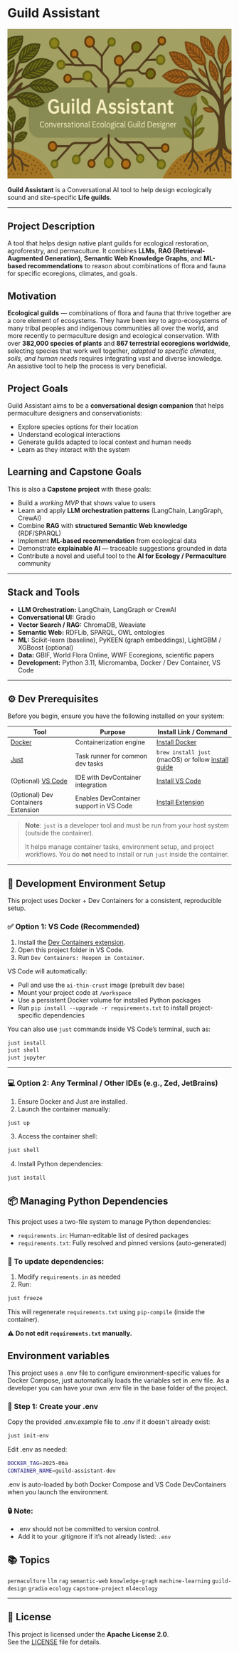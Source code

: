 # Guild Assistant

<p align="center">
  <img src="assets/banner.png" alt="Guild Assistant — Conversational Ecological Guild Designer" />
</p>

**Guild Assistant** is a Conversational AI tool to help design ecologically sound and site-specific **Life guilds**.

---

## Project Description

A tool that helps design native plant guilds for ecological restoration, agroforestry, and permaculture. It combines **LLMs**, **RAG (Retrieval-Augmented Generation)**, **Semantic Web Knowledge Graphs**, and **ML-based recommendations** to reason about combinations of flora and fauna for specific ecoregions, climates, and goals.

## Motivation

**Ecological guilds** — combinations of flora and fauna that thrive together are a core element of ecosystems. They have been key to agro-ecosystems of many tribal peoples and indigenous communities all over the world, and more recently to permaculture design and ecological conservation. With over **382,000 species of plants** and **867 terrestrial ecoregions worldwide**, selecting species that work well together, *adapted to specific climates, soils, and human needs* requires integrating vast and diverse knowledge. An assistive tool to help the process is very beneficial.

## Project Goals

Guild Assistant aims to be a **conversational design companion** that helps permaculture designers and conservationists:
- Explore species options for their location
- Understand ecological interactions
- Generate guilds adapted to local context and human needs
- Learn as they interact with the system

## Learning and Capstone Goals

This is also a **Capstone project** with these goals:
- Build a *working MVP* that shows value to users
- Learn and apply **LLM orchestration patterns** (LangChain, LangGraph, CrewAI)
- Combine **RAG** with **structured Semantic Web knowledge** (RDF/SPARQL)
- Implement **ML-based recommendation** from ecological data
- Demonstrate **explainable AI** — traceable suggestions grounded in data
- Contribute a novel and useful tool to the **AI for Ecology / Permaculture** community

---

## Stack and Tools

- **LLM Orchestration:** LangChain, LangGraph or CrewAI
- **Conversational UI:** Gradio
- **Vector Search / RAG:** ChromaDB, Weaviate
- **Semantic Web:** RDFLib, SPARQL, OWL ontologies
- **ML:** Scikit-learn (baseline), PyKEEN (graph embeddings), LightGBM / XGBoost (optional)
- **Data:** GBIF, World Flora Online, WWF Ecoregions, scientific papers
- **Development:** Python 3.11, Micromamba, Docker / Dev Container, VS Code

---

## ⚙️ Dev Prerequisites

Before you begin, ensure you have the following installed on your system:

| Tool          | Purpose                               | Install Link / Command                          |
|---------------|----------------------------------------|--------------------------------------------------|
| [Docker](https://www.docker.com/) | Containerization engine              | [Install Docker](https://docs.docker.com/get-docker/) |
| [Just](https://github.com/casey/just) | Task runner for common dev tasks    | `brew install just` (macOS) or follow [install guide](https://github.com/casey/just#installation) |
| (Optional) [VS Code](https://code.visualstudio.com/) | IDE with DevContainer integration  | [Install VS Code](https://code.visualstudio.com/) |
| (Optional) Dev Containers Extension | Enables DevContainer support in VS Code | [Install Extension](https://marketplace.visualstudio.com/items?itemName=ms-vscode-remote.remote-containers) |

> **Note**: `just` is a developer tool and must be run from your host system (outside the container).
> 
> It helps manage container tasks, environment setup, and project workflows. You do **not** need to install or run `just` inside the container.

---

## 🚀 Development Environment Setup

This project uses Docker + Dev Containers for a consistent, reproducible setup.

### ✅ Option 1: VS Code (Recommended)

1. Install the [Dev Containers extension](https://marketplace.visualstudio.com/items?itemName=ms-vscode-remote.remote-containers).
2. Open this project folder in VS Code.
3. Run `Dev Containers: Reopen in Container`.

VS Code will automatically:
- Pull and use the `ai-thin-crust` image (prebuilt dev base)
- Mount your project code at `/workspace`
- Use a persistent Docker volume for installed Python packages
- Run `pip install --upgrade -r requirements.txt` to install project-specific dependencies

You can also use `just` commands inside VS Code’s terminal, such as:

```bash
just install
just shell
just jupyter
```

---

### 💻 Option 2: Any Terminal / Other IDEs (e.g., Zed, JetBrains)

1. Ensure Docker and Just are installed.
2. Launch the container manually:

```bash
just up
```

3. Access the container shell:

```bash
just shell
```

4. Install Python dependencies:

```bash
just install
```

## 📦 Managing Python Dependencies

This project uses a two-file system to manage Python dependencies:

- `requirements.in`: Human-editable list of desired packages
- `requirements.txt`: Fully resolved and pinned versions (auto-generated)

### 🔄 To update dependencies:

1. Modify `requirements.in` as needed
2. Run:

```bash
just freeze
```

This will regenerate `requirements.txt` using `pip-compile` (inside the container).

⚠️ **Do not edit `requirements.txt` manually.**

## Environment variables

This project uses a .env file to configure environment-specific values for Docker Compose, just automatically loads the variables set in .env file. As a developer you can have your own .env file in the base folder of the project.

### 🔹 Step 1: Create your .env

Copy the provided .env.example file to .env if it doesn't already exist:
```bash
just init-env
```
Edit .env as needed:
```bash
DOCKER_TAG=2025-06a
CONTAINER_NAME=guild-assistant-dev
```
.env is auto-loaded by both Docker Compose and VS Code DevContainers when you launch the environment.

### 🔒 Note:

- .env should not be committed to version control.
-	Add it to your .gitignore if it’s not already listed: ```.env```

## 📚 Topics

`permaculture` `llm` `rag` `semantic-web` `knowledge-graph` `machine-learning` `guild-design` `gradio` `ecology` `capstone-project` `ml4ecology`

---

## 📄 License

This project is licensed under the **Apache License 2.0**.  
See the [LICENSE](LICENSE) file for details.
